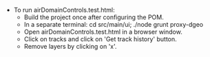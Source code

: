* To run airDomainControls.test.html:
  * Build the project once after configuring the POM.
  * In a separate terminal: cd src/main/ui; ./node grunt proxy-dgeo
  * Open airDomainControls.test.html in a browser window.
  * Click on tracks and click on 'Get track history' button.
  * Remove layers by clicking on 'x'.
